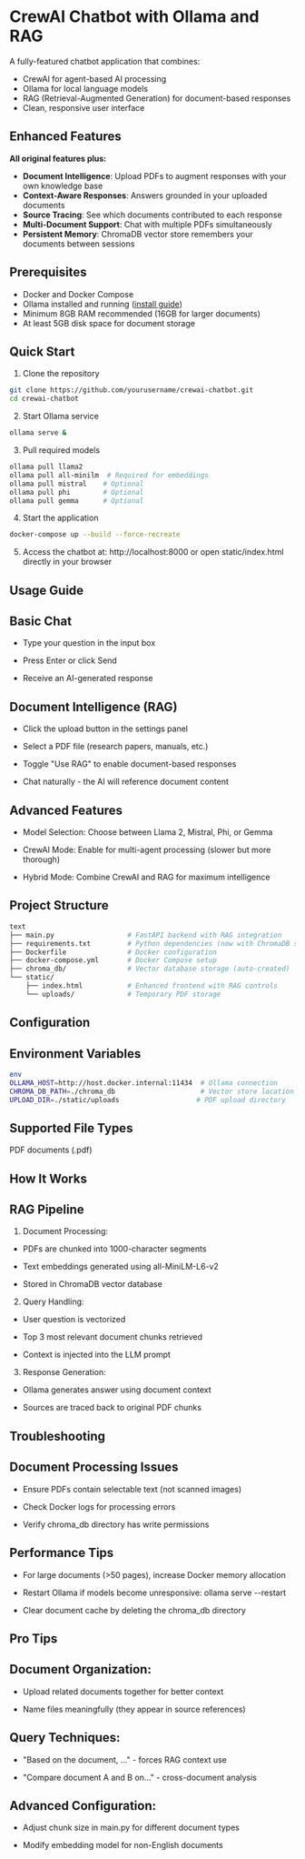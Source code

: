 # CrewAI Chatbot with Ollama and RAG

A fully-featured chatbot application that combines:
- CrewAI for agent-based AI processing
- Ollama for local language models 
- RAG (Retrieval-Augmented Generation) for document-based responses
- Clean, responsive user interface

## Enhanced Features

**All original features plus:**
- **Document Intelligence**: Upload PDFs to augment responses with your own knowledge base
- **Context-Aware Responses**: Answers grounded in your uploaded documents
- **Source Tracing**: See which documents contributed to each response
- **Multi-Document Support**: Chat with multiple PDFs simultaneously
- **Persistent Memory**: ChromaDB vector store remembers your documents between sessions

## Prerequisites

- Docker and Docker Compose
- Ollama installed and running ([install guide](https://ollama.com/))
- Minimum 8GB RAM recommended (16GB for larger documents)
- At least 5GB disk space for document storage

## Quick Start

1. Clone the repository
```bash
git clone https://github.com/yourusername/crewai-chatbot.git
cd crewai-chatbot 
```

2. Start Ollama service
```bash
ollama serve &
```

3. Pull required models
```bash
ollama pull llama2
ollama pull all-minilm  # Required for embeddings
ollama pull mistral    # Optional
ollama pull phi        # Optional
ollama pull gemma      # Optional
```

4. Start the application
```bash
docker-compose up --build --force-recreate
```

5. Access the chatbot at:
http://localhost:8000 or open static/index.html directly in your browser

## Usage Guide
## Basic Chat
- Type your question in the input box

- Press Enter or click Send

- Receive an AI-generated response

## Document Intelligence (RAG)
- Click the upload button in the settings panel

- Select a PDF file (research papers, manuals, etc.)

- Toggle "Use RAG" to enable document-based responses

- Chat naturally - the AI will reference document content

## Advanced Features
- Model Selection: Choose between Llama 2, Mistral, Phi, or Gemma

- CrewAI Mode: Enable for multi-agent processing (slower but more thorough)

- Hybrid Mode: Combine CrewAI and RAG for maximum intelligence

## Project Structure
```bash
text
├── main.py                  # FastAPI backend with RAG integration
├── requirements.txt         # Python dependencies (now with ChromaDB support)
├── Dockerfile               # Docker configuration
├── docker-compose.yml       # Docker Compose setup
├── chroma_db/               # Vector database storage (auto-created)
└── static/
    ├── index.html           # Enhanced frontend with RAG controls
    └── uploads/             # Temporary PDF storage
```

## Configuration
## Environment Variables
```bash
env
OLLAMA_HOST=http://host.docker.internal:11434  # Ollama connection
CHROMA_DB_PATH=./chroma_db                     # Vector store location
UPLOAD_DIR=./static/uploads                   # PDF upload directory
```

## Supported File Types
PDF documents (.pdf)


## How It Works
## RAG Pipeline
1. Document Processing:

- PDFs are chunked into 1000-character segments

- Text embeddings generated using all-MiniLM-L6-v2

- Stored in ChromaDB vector database

2. Query Handling:

- User question is vectorized

- Top 3 most relevant document chunks retrieved

- Context is injected into the LLM prompt

3. Response Generation:

- Ollama generates answer using document context

- Sources are traced back to original PDF chunks

## Troubleshooting
## Document Processing Issues

- Ensure PDFs contain selectable text (not scanned images)

- Check Docker logs for processing errors

- Verify chroma_db directory has write permissions

## Performance Tips

- For large documents (>50 pages), increase Docker memory allocation

- Restart Ollama if models become unresponsive: ollama serve --restart

- Clear document cache by deleting the chroma_db directory

## Pro Tips
## Document Organization:

- Upload related documents together for better context

- Name files meaningfully (they appear in source references)

## Query Techniques:

- "Based on the document, ..." - forces RAG context use

- "Compare document A and B on..." - cross-document analysis

## Advanced Configuration:

- Adjust chunk size in main.py for different document types

- Modify embedding model for non-English documents
